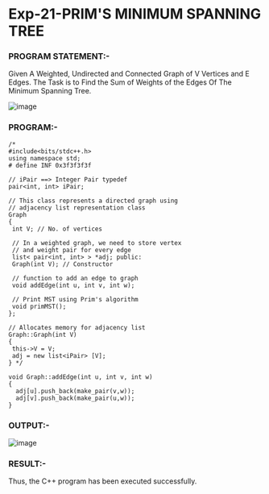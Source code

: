 # Exp-21-PRIM'S MINIMUM SPANNING TREE

### PROGRAM STATEMENT:-
Given A Weighted, Undirected and Connected Graph of V Vertices and E Edges. The Task 
is to Find the Sum of Weights of the Edges Of The Minimum Spanning Tree.

![image](https://github.com/ManiKandan228/19CS401/assets/119160414/ba045246-1186-43e8-b462-834f87ac3f01)


### PROGRAM:-
```
/* 
#include<bits/stdc++.h>
using namespace std; 
# define INF 0x3f3f3f3f 
 
// iPair ==> Integer Pair typedef 
pair<int, int> iPair; 
 
// This class represents a directed graph using 
// adjacency list representation class 
Graph 
{ 
 int V; // No. of vertices 
 
 // In a weighted graph, we need to store vertex 
 // and weight pair for every edge 
 list< pair<int, int> > *adj; public: 
 Graph(int V); // Constructor 
 
 // function to add an edge to graph 
 void addEdge(int u, int v, int w); 
 
 // Print MST using Prim's algorithm 
 void primMST(); 
}; 
 
// Allocates memory for adjacency list 
Graph::Graph(int V) 
{ 
 this->V = V; 
 adj = new list<iPair> [V]; 
} */ 
 
void Graph::addEdge(int u, int v, int w) 
{ 
  adj[u].push_back(make_pair(v,w)); 
  adj[v].push_back(make_pair(u,w)); 
} 
```
### OUTPUT:-
![image](https://github.com/ManiKandan228/19CS401/assets/119160414/f7eaba93-c146-4b6a-b532-a56032d19f24)

### RESULT:-
Thus, the C++ program has been executed successfully. 
